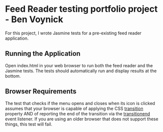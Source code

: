 # Feed Reader testing portfolio project - Ben Voynick

For this project, I wrote Jasmine tests for a pre-existing feed reader application.

## Running the Application

Open index.html in your web browser to run both the feed reader and the Jasmine tests. The tests should automatically run and display results at the bottom.

## Browser Requirements

The test that checks if the menu opens and closes when its icon is clicked assumes that your browser is capable of applying the CSS [transition](https://developer.mozilla.org/en-US/docs/Web/CSS/transition) property AND of reporting the end of the transition via the [transitionend](https://developer.mozilla.org/en-US/docs/Web/Events/transitionend) event listener. If you are using an older browser that does not support these things, this test will fail.